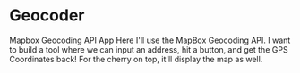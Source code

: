 # Geocoder
Mapbox Geocoding API App
Here I'll use the MapBox Geocoding API. I want to build a tool where we can input an address, hit a button, and get the GPS Coordinates back! For the cherry on top, it'll display the map as well.
